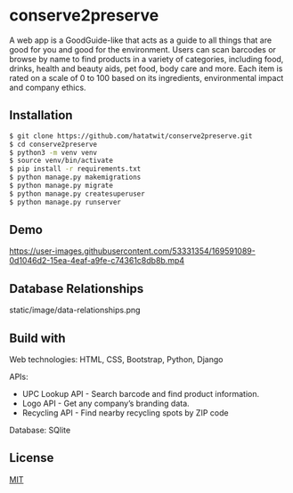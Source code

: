 # conserve2preserve
A web app is a GoodGuide-like that acts as a guide to all things that are good for you and good for the environment. Users can scan barcodes or browse by name to find products in a variety of categories, including food, drinks, health and beauty aids, pet food, body care and more. Each item is rated on a scale of 0 to 100 based on its ingredients, environmental impact and company ethics.

## Installation

```bash
$ git clone https://github.com/hatatwit/conserve2preserve.git
$ cd conserve2preserve
$ python3 -m venv venv
$ source venv/bin/activate
$ pip install -r requirements.txt
$ python manage.py makemigrations
$ python manage.py migrate
$ python manage.py createsuperuser
$ python manage.py runserver

```

## Demo
https://user-images.githubusercontent.com/53331354/169591089-0d1046d2-15ea-4eaf-a9fe-c74361c8db8b.mp4

## Database Relationships
static/image/data-relationships.png

## Build with
Web technologies: HTML, CSS, Bootstrap, Python, Django 

APIs:
* UPC Lookup API - Search barcode and find product information.
* Logo API - Get any company’s branding data.
* Recycling API - Find nearby recycling spots by ZIP code

Database: SQlite

## License

[MIT](https://choosealicense.com/licenses/mit/)

